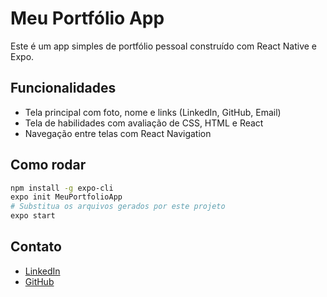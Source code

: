 # Meu Portfólio App

Este é um app simples de portfólio pessoal construído com React Native e Expo.

## Funcionalidades

- Tela principal com foto, nome e links (LinkedIn, GitHub, Email)
- Tela de habilidades com avaliação de CSS, HTML e React
- Navegação entre telas com React Navigation

## Como rodar

```bash
npm install -g expo-cli
expo init MeuPortfolioApp
# Substitua os arquivos gerados por este projeto
expo start
```

## Contato

- [LinkedIn](https://www.linkedin.com/in/rpg2011)
- [GitHub](https://github.com/shakarpg)